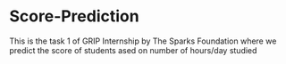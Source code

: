 # Score-Prediction
This is the task 1 of GRIP Internship by The Sparks Foundation where we predict the score of students ased on number of hours/day studied 
